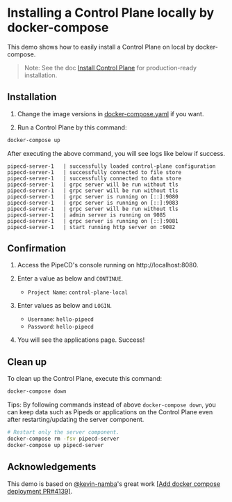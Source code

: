 # Installing a Control Plane locally by docker-compose

This demo shows how to easily install a Control Plane on local by docker-compose.

> Note: See the doc [Install Control Plane](https://pipecd.dev/docs/installation/install-control-plane/) for production-ready installation.


## Installation
1. Change the image versions in [docker-compose.yaml](docker-compose.yaml) if you want.

2. Run a Control Plane by this command:
```sh
docker-compose up
```

After executing the above command, you will see logs like below if success.

```log
pipecd-server-1   | successfully loaded control-plane configuration
pipecd-server-1   | successfully connected to file store
pipecd-server-1   | successfully connected to data store
pipecd-server-1   | grpc server will be run without tls
pipecd-server-1   | grpc server will be run without tls
pipecd-server-1   | grpc server is running on [::]:9080
pipecd-server-1   | grpc server is running on [::]:9083
pipecd-server-1   | grpc server will be run without tls
pipecd-server-1   | admin server is running on 9085
pipecd-server-1   | grpc server is running on [::]:9081
pipecd-server-1   | start running http server on :9082
```

## Confirmation

1. Access the PipeCD's console running on http://localhost:8080.
2. Enter a value as below and `CONTINUE`.
   - `Project Name`: `control-plane-local`

3. Enter values as below and `LOGIN`.
   - `Username`: `hello-pipecd`
   - `Password`: `hello-pipecd`

4. You will see the applications page. Success!

## Clean up

To clean up the Control Plane, execute this command:

```sh
docker-compose down
```

Tips: By following commands instead of above `docker-compose down`, you can keep data such as Pipeds or applications on the Control Plane even after restarting/updating the server component.

```sh
# Restart only the server component.
docker-compose rm -fsv pipecd-server
docker-compose up pipecd-server
```

## Acknowledgements

This demo is based on [@kevin-namba](https://github.com/kevin-namba)'s great work [[Add docker compose deployment PR#4139]](https://github.com/pipe-cd/pipecd/pull/4139).
